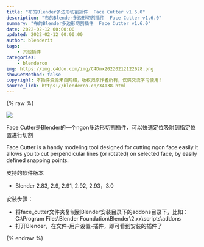 ```yaml
---
title: "布的Blender多边形切割插件  Face Cutter v1.6.0"
description: "布的Blender多边形切割插件  Face Cutter v1.6.0"
summary: "布的Blender多边形切割插件  Face Cutter v1.6.0"
date: 2022-02-12 00:00:00
updated: 2022-02-12 00:00:00
author: blenderit
tags: 
    - 其他插件
categories:
    - blenderco
img: https://img.c4dco.com/img/C4Dmx20220212122628.png
showGetMethod: false
copyright: 本插件资源来自网络，版权归原作者所有，仅供交流学习使用！
source_link: https://blenderco.cn/34138.html
---
```


{% raw %}
<p><img class="aligncenter" src="https://img.c4dco.com/img/C4Dmx20220212122628.png"></p><p>Face Cutter是Blender的一个ngon多边形切割插件，可以快速定位吸附到指定位置进行切割</p><p>Face Cutter is a handy modeling tool designed for cutting ngon face easily.It allows you to cut perpendicular lines (or rotated) on selected face, by easily defined snapping points.</p><p>支持的软件版本</p><ul>
<li>Blender 2.83, 2.9, 2.91, 2.92, 2.93，3.0</li>
</ul><p>安装步骤：</p><ul>
<li>将face_cutter文件夹复制到Blender安装目录下的addons目录下，比如：C:\Program Files\Blender Foundation\Blender\2.xx\scripts\addons</li>
<li>打开Blender，在文件-用户设置-插件，即可看到安装的插件了</li>
</ul>
<div style="display: none">blenderco</div>
{% endraw %}